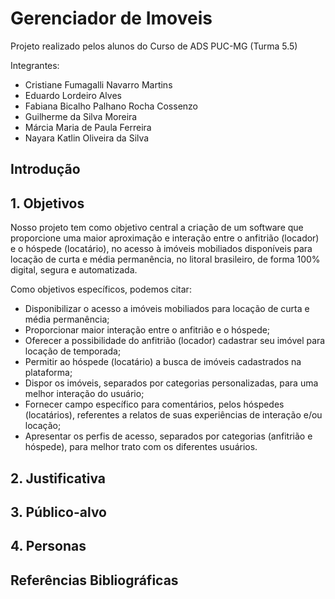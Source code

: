 # Gerenciador de Imoveis

Projeto realizado pelos alunos do Curso de ADS PUC-MG (Turma 5.5)

Integrantes:
- Cristiane Fumagalli Navarro Martins
- Eduardo Lordeiro Alves
- Fabiana Bicalho Palhano Rocha Cossenzo
- Guilherme da Silva Moreira
- Márcia Maria de Paula Ferreira
- Nayara Katlin Oliveira da Silva

## Introdução

## 1. Objetivos

Nosso projeto tem como objetivo central a criação de um software que proporcione uma maior aproximação e interação entre o anfitrião (locador) e o hóspede (locatário), no acesso à imóveis mobiliados disponíveis para locação de curta e média permanência, no litoral brasileiro, de forma 100% digital, segura e automatizada. 

Como objetivos específicos, podemos citar:

- Disponibilizar o acesso a imóveis mobiliados para locação de curta e média permanência;
- Proporcionar maior interação entre o anfitrião e o hóspede;
- Oferecer a possibilidade do anfitrião (locador) cadastrar seu imóvel para locação de temporada;
- Permitir ao hóspede (locatário) a busca de imóveis cadastrados na plataforma;
- Dispor os imóveis, separados por categorias personalizadas, para uma melhor interação do usuário;
- Fornecer campo específico para comentários, pelos hóspedes (locatários), referentes a relatos de suas experiências de interação e/ou locação;
- Apresentar os perfis de acesso, separados por categorias (anfitrião e hóspede), para melhor trato com os diferentes usuários.

## 2. Justificativa

## 3. Público-alvo

## 4. Personas

## Referências Bibliográficas
